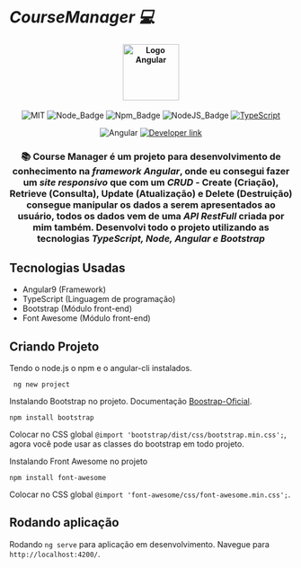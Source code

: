 # ***CourseManager :computer:*** 

<h4 align=center>
  <img src="https://cdn.freebiesupply.com/logos/large/2x/angular-icon-logo-png-transparent.png"  width="100" alt="Logo Angular" />
</h4>

<div align=center>

![MIT][mit] ![Node_Badge][node_version_badge] ![Npm_Badge][npm_version_badge] ![NodeJS_Badge][server_nodejs_badge] [![TypeScript](https://img.shields.io/badge/-TypeScript-007ACC?logo=typescript&logoColor=white&labelColor=007ACC)](https://github.com/ellerbrock/typescript-badges/)

<img src="https://img.shields.io/badge/-Angular%20-DD0031?logo=Angular&logoColor=white&labelColor=DD0031" alt="Angular" />
  
  <a href="https://www.linkedin.com/in/luiz-carlos-vilela" target="_blank"> 
    <img src="https://img.shields.io/badge/Developer-Luiz%20Carlos-brightgreen?style=flat&logo=Linkedin&logoColor=white" alt="Developer link" />
  </a>

</div>

<h3 align=center>
  
:books:
**Course Manager** é um projeto para desenvolvimento de conhecimento na ***framework Angular***, onde eu consegui fazer um ***site responsivo*** que com um ***CRUD*** - Create (Criação), Retrieve (Consulta), Update (Atualização) e Delete (Destruição) consegue manipular os dados a serem apresentados ao usuário, todos os dados vem de uma ***API RestFull*** criada por mim também. Desenvolvi todo o projeto utilizando as tecnologias ***TypeScript, Node, Angular e Bootstrap***

</h3>


## Tecnologias Usadas

* Angular9 (Framework)
* TypeScript (Linguagem de programação)
* Bootstrap (Módulo front-end)
* Font Awesome (Módulo front-end)

## Criando Projeto

Tendo o node.js o npm e o angular-cli instalados.
``` 
 ng new project
```

Instalando Bootstrap no projeto. Documentação [Boostrap-Oficial](https://getbootstrap.com/).

```
npm install bootstrap
```
Colocar no CSS global `@import 'bootstrap/dist/css/bootstrap.min.css';`, agora você pode usar as classes do bootstrap em todo projeto.


Instalando Front Awesome no projeto
```
npm install font-awesome
```
Colocar no CSS global `@import 'font-awesome/css/font-awesome.min.css';`.

## Rodando aplicação

Rodando `ng serve` para aplicação em desenvolvimento. Navegue para `http://localhost:4200/`.



[mit]: https://img.shields.io/badge/license-MIT-brightgreen

[github_issues_badge]: https://img.shields.io/github/issues/marcospbrandao/ecoleta?color=green

[repository_license_badge]: https://img.shields.io/github/license/marcospbrandao/ecoleta

[node_version_badge]: https://img.shields.io/badge/node-12.17.0-green

[npm_version_badge]: https://img.shields.io/badge/npm-6.14.4-red

[server_nodejs_badge]: https://img.shields.io/badge/server-nodejs-important
